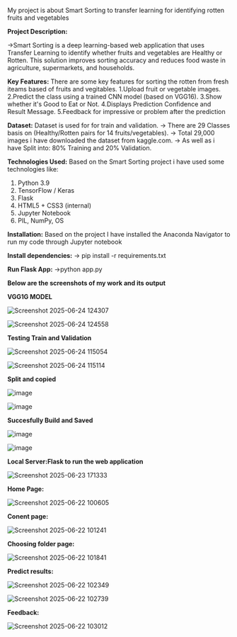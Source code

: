 My project is about Smart Sorting to transfer learning for identifying rotten fruits and vegetables

**Project Description:**
 
 ->Smart Sorting is a deep learning-based web application that uses Transfer Learning to identify whether fruits and vegetables are Healthy or Rotten.
 This solution improves sorting accuracy and reduces food waste in agriculture, supermarkets, and households.

**Key Features:**
There are some key features for sorting the rotten from fresh iteams based of fruits and vegitables.
1.Upload fruit or vegetable images.
2.Predict the class using a trained CNN model (based on VGG16).
3.Show whether it's Good to Eat or Not.
4.Displays Prediction Confidence and Result Message.
5.Feedback for impressive or problem after the prediction 

**Dataset:**
Dataset is used for for train and validation.
-> There are 29 Classes basis on (Healthy/Rotten pairs for 14 fruits/vegetables).
-> Total 29,000 images i have downloaded the dataset from kaggle.com.
-> As well as i have Split into: 80% Training and 20% Validation.

**Technologies Used:**
Based on the Smart Sorting project i have used some technologies like:
1. Python 3.9
2. TensorFlow / Keras
3. Flask
4. HTML5 + CSS3 (internal)
5. Jupyter Notebook
6. PIL, NumPy, OS

**Installation:**
Based on the project I have installed the Anaconda Navigator to run my code through Jupyter notebook

**Install dependencies:** -> pip install -r requirements.txt

**Run Flask App:** ->python app.py

**Below are the screenshots of my work and its output**

**VGG1G MODEL**

![Screenshot 2025-06-24 124307](https://github.com/user-attachments/assets/209c5094-d8c4-4e3c-b95f-d2d2ea284ed2)

![Screenshot 2025-06-24 124558](https://github.com/user-attachments/assets/3d3c8663-ed13-420a-827a-e77785208579)

**Testing Train and Validation**

![Screenshot 2025-06-24 115054](https://github.com/user-attachments/assets/f92a5845-291a-4031-9c00-285e92d5e9b6)

![Screenshot 2025-06-24 115114](https://github.com/user-attachments/assets/ad32c6b9-aa9d-4023-b829-63a0ae7b6558)

**Split and  copied**

![image](https://github.com/user-attachments/assets/636724de-241a-4c15-95a7-db1ab77fa4ff)

![image](https://github.com/user-attachments/assets/666c1ee4-c3fc-4746-90c6-ab17db5107c8)

**Succesfully Build and Saved**

![image](https://github.com/user-attachments/assets/d29af77d-92d4-44c1-9293-f32c67f3015d)

![image](https://github.com/user-attachments/assets/93fbfd54-2a42-4b2d-9e5e-dab2fa43d094)

**Local Server:Flask to run the web application**

![Screenshot 2025-06-23 171333](https://github.com/user-attachments/assets/1a89e024-8f75-4896-bb95-3020f012f9cc)

**Home Page:** 

![Screenshot 2025-06-22 100605](https://github.com/user-attachments/assets/09252975-bb73-4ff4-8722-f6f25c53738a)

**Conent page:**

![Screenshot 2025-06-22 101241](https://github.com/user-attachments/assets/a97b2eac-6d29-4064-a530-707e4916d4be)

**Choosing folder page:**

![Screenshot 2025-06-22 101841](https://github.com/user-attachments/assets/fdb108b9-2fb4-46fa-a1b3-7e0b7fd930de)

**Predict results:**

![Screenshot 2025-06-22 102349](https://github.com/user-attachments/assets/49279392-1d51-43b2-8dc8-48b70c9d7674)

![Screenshot 2025-06-22 102739](https://github.com/user-attachments/assets/460d03a5-cdd0-4fe0-a234-af5d4742d2c5)

****Feedback:****

![Screenshot 2025-06-22 103012](https://github.com/user-attachments/assets/9dd9c2e7-5387-4abb-a8a2-973ad065982e)
